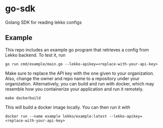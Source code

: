 # go-sdk
Golang SDK for reading lekko configs

## Example

This repo includes an example go program that retrieves a config from Lekko backend. To test it, run
```
go run cmd/example/main.go --lekko-apikey=<replace-with-your-api-key>
```
Make sure to replace the API key with the one given to your organization. Also, change the owner and repo name to a repository under your organization.
Alternatively, you can build and run with docker, which may resemble how you containerize your application and run it remotely.
```
make dockerbuild
```
This will build a docker image locally. You can then run it with
```
docker run --name example lekko/example:latest --lekko-apikey=<replace-with-your-api-key>
```

